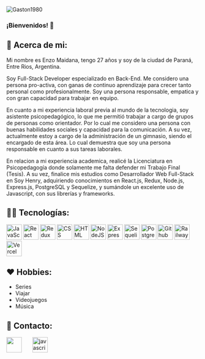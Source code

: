 ![Gaston1980](bannerGit.gif)

### ¡Bienvenidos! 🙌

<h2 width="100%">👨‍ Acerca de mi: </h2>

Mi nombre es Enzo Maidana, tengo 27 años y soy de la ciudad de Paraná, Entre Rios, Argentina. 

Soy Full-Stack Developer especializado en Back-End. Me considero una persona pro-activa, con ganas de continuo aprendizaje para crecer tanto personal como profesionalmente. Soy una persona responsable, empatica y con gran capacidad para trabajar en equipo. 

En cuanto a mi experiencia laboral previa al mundo de la tecnologia, soy asistente psicopedagógico, lo que me permitió trabajar a cargo de grupos de personas como orientador. Por lo cual me considero una persona con buenas habilidades sociales y capacidad para la comunicación. A su vez, actualmente estoy a cargo de la administración de un gimnasio, siendo el encargado de esta área. Lo cual demuestra que soy una persona responsable en cuanto a sus tareas laborales. 

En relacion a mi experiencia academica, realicé la Licenciatura en Psicopedagogía donde solamente me falta defender mi Trabajo Final (Tesis). A su vez, finalice mis estudios como Desarrollador Web Full-Stack en Soy Henry, adquiriendo conocimientos en React.js, Redux, Node.js, Express.js, PostgreSQL y Sequelize, y sumándole un excelente uso de Javascript, con sus librerías y frameworks.

<h2 width="100%">👨‍💻 Tecnologías: </h2>

<div>
  <img src="https://skillicons.dev/icons?i=javascript" title="JavaScript" alt="JavaScript" width="40" height="40"/>
  <img src="https://skillicons.dev/icons?i=react" title="React" alt="React" width="40" height="40"/> 
  <img src="https://skillicons.dev/icons?i=redux" title="Redux" alt="Redux " width="40" height="40"/> 
  <img src="https://skillicons.dev/icons?i=css"  title="CSS3" alt="CSS" width="40" height="40"/> 
  <img src="https://skillicons.dev/icons?i=html" title="HTML5" alt="HTML" width="40" height="40"/>  
  <img src="https://skillicons.dev/icons?i=nodejs" title="NodeJS" alt="NodeJS" width="40" height="40"/> 
  <img src="https://skillicons.dev/icons?i=express" title="Express" **alt="Express" width="40" height="40"/>
  <img src="https://seeklogo.com/images/S/sequelize-logo-9A5075DB9F-seeklogo.com.png" title="Sequelize" alt="Sequelize" width="40" height="40"/>
  <img src="https://skillicons.dev/icons?i=postgresql" title="PostgreSQL"  alt="PostgreSQL" width="40" height="40"/> 
  <img src="https://skillicons.dev/icons?i=github" title="Github" **alt="Github" width="40" height="40"/>
  <img src="https://railway.app/brand/logo-dark.svg" title="Railway" **alt="Railway" width="40" height="40"/>
  <img src="https://skillicons.dev/icons?i=vercel" title="Vercel" **alt="Vercel" width="40" height="40"/>
</div>

<h2 width="100%">❤ Hobbies: </h2>
<ul>
  <li>Series</li>
  <li>Viajar</li>
  <li>Videojuegos</li>
  <li>Música</li>
</ul>

<h2 width="100%">📱 Contacto: </h2>

<p>
<a href='https://www.linkedin.com/in/enzo-maidana/'><img src='https://camo.githubusercontent.com/a419040d85cc2ae6f6edccbfe3189b9b18c6dccfb1d50c7c3f26b2fb28983c97/68747470733a2f2f7265732e636c6f7564696e6172792e636f6d2f6465326f64337069772f696d6167652f75706c6f61642f635f7363616c652c775f36302f76313636383536303031352f706963732f4c496e6b6564496e5f6e6866796f752e706e67' width="40" height="40"/></a>
  <label>&#160 &#160 &#160 </label>
<a  href="mailto:enzomaidana1995@gmail.com" target="_blank"> 
 <img src="https://res.cloudinary.com/de2od3piw/image/upload/c_scale,w_60/v1668560897/pics/mail_dlhnuj.png" alt="javascript" width="40" height="40"/> 
 </div>
</p>

<!--
**EnzoMaidana/EnzoMaidana** is a ✨ _special_ ✨ repository because its `README.md` (this file) appears on your GitHub profile.

Here are some ideas to get you started:

- 🔭 I’m currently working on ...
- 🌱 I’m currently learning ...
- 👯 I’m looking to collaborate on ...
- 🤔 I’m looking for help with ...
- 💬 Ask me about ...
- 📫 How to reach me: ...
- 😄 Pronouns: ...
- ⚡ Fun fact: ...
-->
